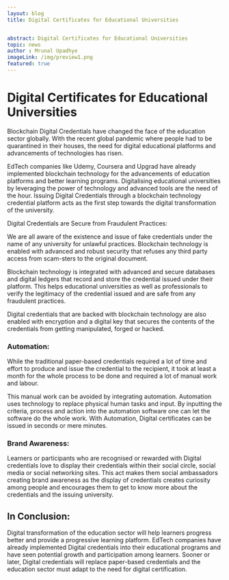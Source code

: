 ```yaml
---
layout: blog
title: Digital Certificates for Educational Universities 


abstract: Digital Certificates for Educational Universities 
topic: news
author : Mrunal Upadhye
imageLink: /img/preview1.png
featured: true
---
```


# Digital Certificates for Educational Universities
Blockchain Digital Credentials have changed the face of the education sector globally. With the recent global pandemic where people had to be quarantined in their houses, the need for digital educational platforms and advancements of technologies has risen. 

EdTech companies like Udemy, Coursera and Upgrad have already implemented blockchain technology for the advancements of education platforms and better learning programs. Digitalising educational universities by leveraging the power of technology and advanced tools are the need of the hour. Issuing Digital Credentials through a blockchain technology credential platform acts as the first step towards the digital transformation of the university.

Digital Credentials are Secure from Fraudulent Practices:

We are all aware of the existence and issue of fake credentials under the name of any university for unlawful practices. Blockchain technology is enabled with advanced and robust security that refuses any third party access from scam-sters to the original document.

Blockchain technology is integrated with advanced and secure databases and digital ledgers that record and store the credential issued under their platform. This helps educational universities as well as professionals to verify the legitimacy of the credential issued and are safe from any fraudulent practices.

Digital credentials that are backed with blockchain technology are also enabled with encryption and a digital key that secures the contents of the credentials from getting manipulated, forged or hacked.

### Automation:

While the traditional paper-based credentials required a lot of time and effort to produce and issue the credential to the recipient, it took at least a month for the whole process to be done and required a lot of manual work and labour.

This manual work can be avoided by integrating automation. Automation uses technology to replace physical human tasks and input. By inputting the criteria, process and action into the automation software one can let the software do the whole work. With Automation, Digital certificates can be issued in seconds or mere minutes.

### Brand Awareness:

Learners or participants who are recognised or rewarded with Digital credentials love to display their credentials within their social circle, social media or social networking sites. This act makes them social ambassadors creating brand awareness as the display of credentials creates curiosity among people and encourages them to get to know more about the credentials and the issuing university.

## In Conclusion:

Digital transformation of the education sector will help learners progress better and provide a progressive learning platform. EdTech companies have already implemented Digital credentials into their educational programs and have seen potential growth and participation among learners. Sooner or later, Digital credentials will replace paper-based credentials and the education sector must adapt to the need for digital certification. 





